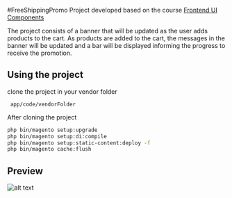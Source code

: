 #FreeShippingPromo
Project developed based on the course <a href="https://m.academy/courses/magento-frontend-ui-components"> Frontend UI Components</a> 

The project consists of a banner that will be updated as the user adds products to the cart. As products are added to the cart, the messages in the banner will be updated and a bar will be displayed informing the progress to receive the promotion.

## Using the project

clone the project in your vendor folder

```
 app/code/vendorFolder 
 ```

After cloning the project

```bash
php bin/magento setup:upgrade
php bin/magento setup:di:compile
php bin/magento setup:static-content:deploy -f
php bin/magento cache:flush 
```
## Preview

![alt text](./preview.gif "Preview FreeShippingPromo")
